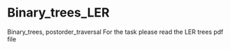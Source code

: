 # Binary_trees_LER
Binary_trees, postorder_traversal
For the task please read the LER trees pdf file
